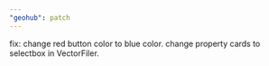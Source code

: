 ```yaml
---
"geohub": patch
---
```


fix: change red button color to blue color. change property cards to selectbox in VectorFiler.
